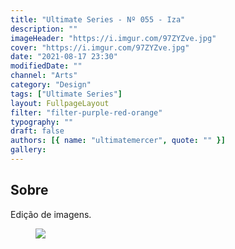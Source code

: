```yaml
---
title: "Ultimate Series - Nº 055 - Iza"
description: ""
imageHeader: "https://i.imgur.com/97ZYZve.jpg"
cover: "https://i.imgur.com/97ZYZve.jpg"
date: "2021-08-17 23:30"
modifiedDate: ""
channel: "Arts"
category: "Design"
tags: ["Ultimate Series"]
layout: FullpageLayout
filter: "filter-purple-red-orange"
typography: ""
draft: false
authors: [{ name: "ultimatemercer", quote: "" }]
gallery:
---
```


## Sobre

Edição de imagens.

<figure>
<img src="https://i.imgur.com/97ZYZve.jpg" className="max-w-full mx-auto block"/>
</figure>
